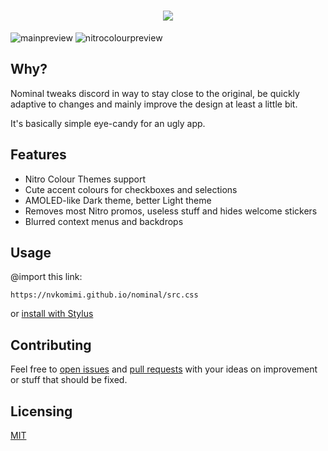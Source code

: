<h1 align="center"><img src="https://github.com/nvkomimi/nominal/assets/76652465/aa417518-22d3-4654-8fb1-9cd6c88cd570"></h1>

![mainpreview](https://github.com/nvkomimi/nominal/assets/76652465/4b2b3bc3-9425-4893-8aea-1de29fdbb190)
![nitrocolourpreview](https://github.com/nvkomimi/nominal/assets/76652465/9f4ba6a9-5137-4af3-af62-e2c3669f4794)

## Why?

Nominal tweaks discord in way to stay close to the original, be quickly adaptive to changes and mainly improve the design at least a little bit.

It's basically simple eye-candy for an ugly app.

## Features

- Nitro Colour Themes support
- Cute accent colours for checkboxes and selections
- AMOLED-like Dark theme, better Light theme
- Removes most Nitro promos, useless stuff and hides welcome stickers
- Blurred context menus and backdrops

## Usage

@import this link:

    https://nvkomimi.github.io/nominal/src.css

or [install with Stylus](https://nvkomimi.github.io/nominal/clients/nominal.user.css)

## Contributing

Feel free to [open issues](https://github.com/nvkomimi/nominal/issues/new/choose) and [pull requests](https://github.com/nvkomimi/nominal/compare) with your ideas on improvement or stuff that should be fixed.  

## Licensing

[MIT](LICENSE)
